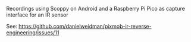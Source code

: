 Recordings using Scoppy on Android and a Raspberry Pi Pico as capture interface for an IR sensor

See: https://github.com/danielweidman/pixmob-ir-reverse-engineering/issues/11

